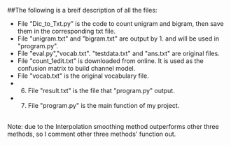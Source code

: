 ##The following is a breif description of all the files:
  * File "Dic_to_Txt.py" is the code to count unigram and bigram, then save them in the corresponding txt file.
  * File "unigram.txt" and "bigram.txt" are output by 1. and will be used in "program.py".
  * File "eval.py","vocab.txt". "testdata.txt" and "ans.txt" are original files.
  * File "count_1edit.txt" is downloaded from online. It is used as the 
confusion matrix to build channel model.
  * File "vocab.txt" is the original vocabulary file. 
  * 6. File "result.txt" is the file that "program.py" output.
  * 7. File "program.py" is the main function of my project.
  <br>
  Note: due to the Interpolation smoothing method outperforms other three methods, so I comment other three methods' function out.
